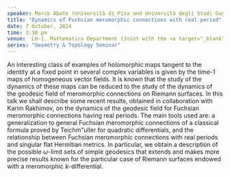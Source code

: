 ```yaml
---
speaker: Marco Abate (Università di Pisa and Università degli Studi Guglielmo Marconi, Italy)
title: "Dynamics of Fuchsian meromorphic connections with real period":w
date: 7 October, 2024
time: 3:30 pm
venue:  LH-1, Mathematics Department (Joint with the <a target="_blank" href="https://math.iisc.ac.in/~aprg/index.php?id=seminar24-25">APRG Seminar</a>)
series: "Geometry & Topology Seminar"
---
```


An interesting class of examples of holomorphic maps tangent to the identity at a fixed point in several complex variables is given by the time-1 maps of homogeneous
vector fields. It is known that the study of the dynamics of these maps can be reduced to the study of the dynamics of the geodesic field of meromorphic connections
on Riemann surfaces. In this talk we shall describe some recent results, obtained in collaboration with Karim Rakhimov, on the dynamics of the geodesic field for
Fuchsian meromorphic connections having real periods. The main tools used are: a generalization to general Fuchsian meromorphic connections of a classical formula
proved by Teichm\"uller for quadratic differentials, and the relationship between Fuchsian meromorphic connections with real periods and singular flat Hermitian metrics.
In particular, we obtain a description of the possible $\omega$-limit sets of simple geodesics that extends and makes more precise results known for the particular case
of Riemann surfaces endowed with a meromorphic $k$-differential.
